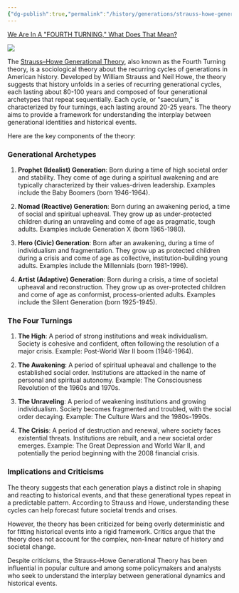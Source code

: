 ```yaml
---
{"dg-publish":true,"permalink":"/history/generations/strauss-howe-generational-theory/","tags":["generations","fourthturning"],"created":"May 27, 2024, 9:32 AM"}
---
```



[We Are In A "FOURTH TURNING," What Does That Mean?](https://www.youtube.com/watch?v=xeVyfiP0cLk)
<style> .container {font-family: sans-serif; text-align: center;} .button-wrapper button {z-index: 1;height: 40px; width: 100px; margin: 10px;padding: 5px;} .excalidraw .App-menu_top .buttonList { display: flex;} .excalidraw-wrapper { height: 800px; margin: 50px; position: relative;} :root[dir="ltr"] .excalidraw .layer-ui__wrapper .zen-mode-transition.App-menu_bottom--transition-left {transform: none;} </style><script src="https://cdn.jsdelivr.net/npm/react@17/umd/react.production.min.js"></script><script src="https://cdn.jsdelivr.net/npm/react-dom@17/umd/react-dom.production.min.js"></script><script type="text/javascript" src="https://cdn.jsdelivr.net/npm/@excalidraw/excalidraw@0/dist/excalidraw.production.min.js"></script><div id="The_Four_Turningsexcalidraw.md1"></div><script>(function(){const InitialData={"type":"excalidraw","version":2,"source":"https://github.com/zsviczian/obsidian-excalidraw-plugin/releases/tag/2.0.10","elements":[{"type":"rectangle","version":137,"versionNonce":1791384802,"isDeleted":false,"id":"a35xo54FVHMITBeWrh5Xm","fillStyle":"solid","strokeWidth":2,"strokeStyle":"solid","roughness":1,"opacity":100,"angle":0,"x":-500,"y":-460,"strokeColor":"#1e1e1e","backgroundColor":"transparent","width":802,"height":156.99999999999997,"seed":1851165554,"groupIds":[],"frameId":null,"roundness":{"type":3},"boundElements":[],"updated":1716848835351,"link":null,"locked":false},{"type":"rectangle","version":189,"versionNonce":1359206974,"isDeleted":false,"id":"rt59FM1HaDspmC20g05-c","fillStyle":"solid","strokeWidth":2,"strokeStyle":"solid","roughness":1,"opacity":100,"angle":0,"x":-500,"y":-198.16191392403513,"strokeColor":"#1e1e1e","backgroundColor":"transparent","width":800,"height":160,"seed":2071516722,"groupIds":["sMyzJ3jxpznrZe3LIycAW"],"frameId":null,"roundness":{"type":3},"boundElements":[],"updated":1716848835351,"link":null,"locked":false},{"type":"line","version":44,"versionNonce":359428258,"isDeleted":false,"id":"sKGAGB2Crsm06u2cbzHWX","fillStyle":"solid","strokeWidth":2,"strokeStyle":"solid","roughness":1,"opacity":100,"angle":0,"x":109,"y":-38.16191392403513,"strokeColor":"#1e1e1e","backgroundColor":"transparent","width":0,"height":160,"seed":562133294,"groupIds":["sMyzJ3jxpznrZe3LIycAW"],"frameId":null,"roundness":{"type":2},"boundElements":[],"updated":1716848835351,"link":null,"locked":false,"startBinding":null,"endBinding":null,"lastCommittedPoint":null,"startArrowhead":null,"endArrowhead":null,"points":[[0,0],[0,-160]]},{"type":"line","version":38,"versionNonce":441049726,"isDeleted":false,"id":"LUacfPA7EHu1s_4UP36v3","fillStyle":"solid","strokeWidth":2,"strokeStyle":"solid","roughness":1,"opacity":100,"angle":0,"x":-100,"y":-38.16191392403513,"strokeColor":"#1e1e1e","backgroundColor":"transparent","width":0,"height":160,"seed":1580433522,"groupIds":["sMyzJ3jxpznrZe3LIycAW"],"frameId":null,"roundness":{"type":2},"boundElements":[],"updated":1716848835351,"link":null,"locked":false,"startBinding":null,"endBinding":null,"lastCommittedPoint":null,"startArrowhead":null,"endArrowhead":null,"points":[[0,0],[0,-160]]},{"type":"line","version":63,"versionNonce":1905921122,"isDeleted":false,"id":"7ZeaJY_soxiH0ZcvxjYG7","fillStyle":"solid","strokeWidth":2,"strokeStyle":"solid","roughness":1,"opacity":100,"angle":0,"x":-300,"y":-38.16191392403513,"strokeColor":"#1e1e1e","backgroundColor":"transparent","width":0,"height":161.49571078431376,"seed":2114323438,"groupIds":["sMyzJ3jxpznrZe3LIycAW"],"frameId":null,"roundness":{"type":2},"boundElements":[],"updated":1716848835351,"link":null,"locked":false,"startBinding":null,"endBinding":null,"lastCommittedPoint":null,"startArrowhead":null,"endArrowhead":null,"points":[[0,0],[0,-161.49571078431376]]},{"type":"text","version":109,"versionNonce":371516094,"isDeleted":false,"id":"vmCEktEe","fillStyle":"solid","strokeWidth":2,"strokeStyle":"solid","roughness":1,"opacity":100,"angle":0,"x":-216,"y":-399.40625,"strokeColor":"#1e1e1e","backgroundColor":"transparent","width":229.43515014648438,"height":56.40624999999997,"seed":809889070,"groupIds":[],"frameId":null,"roundness":null,"boundElements":[{"id":"pVr0_Y9USKTt_Hc3wwkFv","type":"arrow"},{"id":"VgxDNB4s5UDsF2Js6bu1l","type":"arrow"}],"updated":1716848835351,"link":null,"locked":false,"fontSize":45.12499999999998,"fontFamily":1,"text":"80 YEARS","rawText":"80 YEARS","textAlign":"center","verticalAlign":"top","containerId":null,"originalText":"80 YEARS","lineHeight":1.25,"baseline":39},{"type":"arrow","version":89,"versionNonce":1964912674,"isDeleted":false,"id":"pVr0_Y9USKTt_Hc3wwkFv","fillStyle":"solid","strokeWidth":2,"strokeStyle":"solid","roughness":1,"opacity":100,"angle":0,"x":23.400612778133734,"y":-379.2790514225564,"strokeColor":"#1e1e1e","backgroundColor":"transparent","width":256.59938722186627,"height":0.7209485774436075,"seed":1335858,"groupIds":[],"frameId":null,"roundness":{"type":2},"boundElements":[],"updated":1716848835351,"link":null,"locked":false,"startBinding":{"elementId":"vmCEktEe","focus":-0.2708333333333333,"gap":9.940048217773438},"endBinding":null,"lastCommittedPoint":null,"startArrowhead":null,"endArrowhead":"arrow","points":[[0,0],[256.59938722186627,-0.7209485774436075]]},{"type":"arrow","version":89,"versionNonce":389405438,"isDeleted":false,"id":"VgxDNB4s5UDsF2Js6bu1l","fillStyle":"solid","strokeWidth":2,"strokeStyle":"solid","roughness":1,"opacity":100,"angle":0,"x":-223,"y":-379.2734513577167,"strokeColor":"#1e1e1e","backgroundColor":"transparent","width":257,"height":0.7265486422833192,"seed":1877870638,"groupIds":[],"frameId":null,"roundness":{"type":2},"boundElements":[],"updated":1716848835351,"link":null,"locked":false,"startBinding":{"elementId":"vmCEktEe","focus":0.2708333333333333,"gap":7},"endBinding":null,"lastCommittedPoint":null,"startArrowhead":null,"endArrowhead":"arrow","points":[[0,0],[-257,-0.7265486422833192]]},{"type":"text","version":122,"versionNonce":65526754,"isDeleted":false,"id":"BnUNkwsW","fillStyle":"solid","strokeWidth":2,"strokeStyle":"solid","roughness":1,"opacity":100,"angle":0,"x":-324,"y":-531,"strokeColor":"#1e1e1e","backgroundColor":"transparent","width":449.3259582519531,"height":63.50428921568625,"seed":1729638258,"groupIds":[],"frameId":null,"roundness":null,"boundElements":[],"updated":1716848835351,"link":null,"locked":false,"fontSize":50.803431372549,"fontFamily":1,"text":"HISTORY BLOCKS","rawText":"HISTORY BLOCKS","textAlign":"center","verticalAlign":"top","containerId":null,"originalText":"HISTORY BLOCKS","lineHeight":1.25,"baseline":44},{"type":"text","version":46,"versionNonce":1946012478,"isDeleted":false,"id":"HJ9g9dal","fillStyle":"solid","strokeWidth":2,"strokeStyle":"solid","roughness":1,"opacity":100,"angle":0,"x":-225,"y":-280,"strokeColor":"#1e1e1e","backgroundColor":"transparent","width":250.5359649658203,"height":65,"seed":1404801586,"groupIds":[],"frameId":null,"roundness":null,"boundElements":[],"updated":1716848835351,"link":null,"locked":false,"fontSize":52,"fontFamily":1,"text":"TURNING","rawText":"TURNING","textAlign":"center","verticalAlign":"top","containerId":null,"originalText":"TURNING","lineHeight":1.25,"baseline":46},{"type":"text","version":46,"versionNonce":738594722,"isDeleted":false,"id":"u5ghpC2n","fillStyle":"solid","strokeWidth":2,"strokeStyle":"solid","roughness":1,"opacity":100,"angle":0,"x":-480,"y":-80,"strokeColor":"#1e1e1e","backgroundColor":"transparent","width":140.8959503173828,"height":35,"seed":1185492526,"groupIds":["sMyzJ3jxpznrZe3LIycAW"],"frameId":null,"roundness":null,"boundElements":[],"updated":1716848835351,"link":null,"locked":false,"fontSize":28,"fontFamily":1,"text":"20 YEARS","rawText":"20 YEARS","textAlign":"left","verticalAlign":"top","containerId":null,"originalText":"20 YEARS","lineHeight":1.25,"baseline":25},{"type":"text","version":50,"versionNonce":182301566,"isDeleted":false,"id":"mzTpMprU","fillStyle":"solid","strokeWidth":2,"strokeStyle":"solid","roughness":1,"opacity":100,"angle":0,"x":-280,"y":-80,"strokeColor":"#1e1e1e","backgroundColor":"transparent","width":140.8959503173828,"height":35,"seed":1349282798,"groupIds":["hrdZ8lHpG8yEoxy1on8Rl"],"frameId":null,"roundness":null,"boundElements":[],"updated":1716848835351,"link":null,"locked":false,"fontSize":28,"fontFamily":1,"text":"20 YEARS","rawText":"20 YEARS","textAlign":"left","verticalAlign":"top","containerId":null,"originalText":"20 YEARS","lineHeight":1.25,"baseline":25},{"type":"text","version":58,"versionNonce":1638386530,"isDeleted":false,"id":"4aH9jz2g","fillStyle":"solid","strokeWidth":2,"strokeStyle":"solid","roughness":1,"opacity":100,"angle":0,"x":-80,"y":-80,"strokeColor":"#1e1e1e","backgroundColor":"transparent","width":140.8959503173828,"height":35,"seed":1434960814,"groupIds":["37vytlXXrK0ILaI_Pi50W"],"frameId":null,"roundness":null,"boundElements":[],"updated":1716848835351,"link":null,"locked":false,"fontSize":28,"fontFamily":1,"text":"20 YEARS","rawText":"20 YEARS","textAlign":"left","verticalAlign":"top","containerId":null,"originalText":"20 YEARS","lineHeight":1.25,"baseline":25},{"type":"text","version":77,"versionNonce":1175884734,"isDeleted":false,"id":"HXnVC3yz","fillStyle":"solid","strokeWidth":2,"strokeStyle":"solid","roughness":1,"opacity":100,"angle":0,"x":124,"y":-80,"strokeColor":"#1e1e1e","backgroundColor":"transparent","width":140.8959503173828,"height":35,"seed":2059117102,"groupIds":["8KL3Ze0FVjuImgNCg0uOR"],"frameId":null,"roundness":null,"boundElements":[],"updated":1716848835351,"link":null,"locked":false,"fontSize":28,"fontFamily":1,"text":"20 YEARS","rawText":"20 YEARS","textAlign":"left","verticalAlign":"top","containerId":null,"originalText":"20 YEARS","lineHeight":1.25,"baseline":25},{"type":"text","version":19,"versionNonce":991694626,"isDeleted":false,"id":"J5L2htKy","fillStyle":"solid","strokeWidth":2,"strokeStyle":"solid","roughness":1,"opacity":100,"angle":0,"x":-480,"y":-160,"strokeColor":"#1e1e1e","backgroundColor":"transparent","width":68.20797729492188,"height":35,"seed":475708338,"groupIds":["sMyzJ3jxpznrZe3LIycAW"],"frameId":null,"roundness":null,"boundElements":[],"updated":1716848835351,"link":null,"locked":false,"fontSize":28,"fontFamily":1,"text":"HIGH","rawText":"HIGH","textAlign":"left","verticalAlign":"top","containerId":null,"originalText":"HIGH","lineHeight":1.25,"baseline":25},{"type":"text","version":37,"versionNonce":533294078,"isDeleted":false,"id":"3HOEBg8x","fillStyle":"solid","strokeWidth":2,"strokeStyle":"solid","roughness":1,"opacity":100,"angle":0,"x":-287,"y":-160,"strokeColor":"#1e1e1e","backgroundColor":"transparent","width":167.07595825195312,"height":35,"seed":823811250,"groupIds":["g2DFFt7h4qjcJ6mU9d2io"],"frameId":null,"roundness":null,"boundElements":[],"updated":1716848835351,"link":null,"locked":false,"fontSize":28,"fontFamily":1,"text":"AWAKENING","rawText":"AWAKENING","textAlign":"left","verticalAlign":"top","containerId":null,"originalText":"AWAKENING","lineHeight":1.25,"baseline":25},{"type":"text","version":91,"versionNonce":751950562,"isDeleted":false,"id":"3njGYd6W","fillStyle":"solid","strokeWidth":2,"strokeStyle":"solid","roughness":1,"opacity":100,"angle":0,"x":-100,"y":-160,"strokeColor":"#1e1e1e","backgroundColor":"transparent","width":197.6519317626953,"height":35,"seed":1029138162,"groupIds":["ZQiVRzcKq_m75W1YqlfGy"],"frameId":null,"roundness":null,"boundElements":[],"updated":1716848835351,"link":null,"locked":false,"fontSize":28,"fontFamily":1,"text":"UNRAVELLING","rawText":"UNRAVELLING","textAlign":"left","verticalAlign":"top","containerId":null,"originalText":"UNRAVELLING","lineHeight":1.25,"baseline":25},{"type":"text","version":73,"versionNonce":636959806,"isDeleted":false,"id":"YL38yUcd","fillStyle":"solid","strokeWidth":2,"strokeStyle":"solid","roughness":1,"opacity":100,"angle":0,"x":125,"y":-160,"strokeColor":"#1e1e1e","backgroundColor":"transparent","width":101.58395385742188,"height":35,"seed":38131118,"groupIds":["lp-FDQJcOFf7-uakhbbxu"],"frameId":null,"roundness":null,"boundElements":[],"updated":1716848835351,"link":null,"locked":false,"fontSize":28,"fontFamily":1,"text":"CRISIS","rawText":"CRISIS","textAlign":"left","verticalAlign":"top","containerId":null,"originalText":"CRISIS","lineHeight":1.25,"baseline":25},{"type":"rectangle","version":245,"versionNonce":1163407010,"isDeleted":false,"id":"tfWkdNtOOi2qpl90415Em","fillStyle":"solid","strokeWidth":2,"strokeStyle":"solid","roughness":1,"opacity":100,"angle":0,"x":-540,"y":82.37867389313456,"strokeColor":"#1e1e1e","backgroundColor":"transparent","width":960,"height":160,"seed":1531346290,"groupIds":["3PRSyMnW6I-lFoege9f9g"],"frameId":null,"roundness":{"type":3},"boundElements":[],"updated":1716848835351,"link":null,"locked":false},{"type":"line","version":79,"versionNonce":2122384510,"isDeleted":false,"id":"nttUF93DYbJ-TlLJQL6oH","fillStyle":"solid","strokeWidth":2,"strokeStyle":"solid","roughness":1,"opacity":100,"angle":0,"x":169,"y":242.3786738931346,"strokeColor":"#1e1e1e","backgroundColor":"transparent","width":0,"height":160,"seed":1614413618,"groupIds":["3PRSyMnW6I-lFoege9f9g"],"frameId":null,"roundness":{"type":2},"boundElements":[],"updated":1716848835351,"link":null,"locked":false,"startBinding":null,"endBinding":null,"lastCommittedPoint":null,"startArrowhead":null,"endArrowhead":null,"points":[[0,0],[0,-160]]},{"type":"line","version":91,"versionNonce":1767770722,"isDeleted":false,"id":"v06z4eZVjZhfstvBrZr34","fillStyle":"solid","strokeWidth":2,"strokeStyle":"solid","roughness":1,"opacity":100,"angle":0,"x":-79,"y":242.3786738931346,"strokeColor":"#1e1e1e","backgroundColor":"transparent","width":0,"height":160,"seed":114772210,"groupIds":["3PRSyMnW6I-lFoege9f9g"],"frameId":null,"roundness":{"type":2},"boundElements":[],"updated":1716848835351,"link":null,"locked":false,"startBinding":null,"endBinding":null,"lastCommittedPoint":null,"startArrowhead":null,"endArrowhead":null,"points":[[0,0],[0,-160]]},{"type":"line","version":98,"versionNonce":1797768382,"isDeleted":false,"id":"YxGUcEQAkbWod5QpWPIiG","fillStyle":"solid","strokeWidth":2,"strokeStyle":"solid","roughness":1,"opacity":100,"angle":0,"x":-320,"y":242.3786738931346,"strokeColor":"#1e1e1e","backgroundColor":"transparent","width":0,"height":161.49571078431376,"seed":111499954,"groupIds":["3PRSyMnW6I-lFoege9f9g"],"frameId":null,"roundness":{"type":2},"boundElements":[],"updated":1716848835351,"link":null,"locked":false,"startBinding":null,"endBinding":null,"lastCommittedPoint":null,"startArrowhead":null,"endArrowhead":null,"points":[[0,0],[0,-161.49571078431376]]},{"type":"text","version":154,"versionNonce":1214736546,"isDeleted":false,"id":"EjLeFdoz","fillStyle":"solid","strokeWidth":2,"strokeStyle":"solid","roughness":1,"opacity":100,"angle":0,"x":-381.96199798583984,"y":0,"strokeColor":"#1e1e1e","backgroundColor":"transparent","width":564.4599609375,"height":65,"seed":239809650,"groupIds":[],"frameId":null,"roundness":null,"boundElements":[],"updated":1716848853004,"link":"[[History/Generations/Generations\|Generations]]","locked":false,"fontSize":52,"fontFamily":1,"text":"OUR HISTORY BLOCK","rawText":"OUR HISTORY BLOCK","textAlign":"center","verticalAlign":"top","containerId":null,"originalText":"OUR HISTORY BLOCK","lineHeight":1.25,"baseline":46},{"type":"text","version":234,"versionNonce":1301052670,"isDeleted":false,"id":"yiH4uOFD","fillStyle":"solid","strokeWidth":2,"strokeStyle":"solid","roughness":1,"opacity":100,"angle":0,"x":-520,"y":100,"strokeColor":"#1e1e1e","backgroundColor":"transparent","width":187.13990783691406,"height":125,"seed":1707224370,"groupIds":["3PRSyMnW6I-lFoege9f9g"],"frameId":null,"roundness":null,"boundElements":[],"updated":1716848835351,"link":null,"locked":false,"fontSize":20,"fontFamily":1,"text":"HIGH: 1946-1964\nROCK & ROLL, TV\nSPACE PROGRAM,\nJETS, CORVETTE,\nMUSTANG, BIKINI","rawText":"HIGH: 1946-1964\nROCK & ROLL, TV\nSPACE PROGRAM,\nJETS, CORVETTE,\nMUSTANG, BIKINI","textAlign":"left","verticalAlign":"top","containerId":null,"originalText":"HIGH: 1946-1964\nROCK & ROLL, TV\nSPACE PROGRAM,\nJETS, CORVETTE,\nMUSTANG, BIKINI","lineHeight":1.25,"baseline":118},{"type":"text","version":32,"versionNonce":2101631458,"isDeleted":false,"id":"nyDA6Ihy","fillStyle":"solid","strokeWidth":2,"strokeStyle":"solid","roughness":1,"opacity":100,"angle":0,"x":-540,"y":20,"strokeColor":"#1e1e1e","backgroundColor":"transparent","width":88.59994506835938,"height":50,"seed":542115694,"groupIds":[],"frameId":null,"roundness":null,"boundElements":[],"updated":1716848835351,"link":null,"locked":false,"fontSize":20,"fontFamily":1,"text":"WWII\nVICTORY","rawText":"WWII\nVICTORY","textAlign":"center","verticalAlign":"top","containerId":null,"originalText":"WWII\nVICTORY","lineHeight":1.25,"baseline":43},{"type":"text","version":336,"versionNonce":724577598,"isDeleted":false,"id":"TdeXGfSR","fillStyle":"solid","strokeWidth":2,"strokeStyle":"solid","roughness":1,"opacity":100,"angle":0,"x":-314,"y":100,"strokeColor":"#1e1e1e","backgroundColor":"transparent","width":227.47988891601562,"height":125,"seed":241480446,"groupIds":["wNs_f3f6DjJAaDbvJf54U"],"frameId":null,"roundness":null,"boundElements":[],"updated":1716848835351,"link":null,"locked":false,"fontSize":20,"fontFamily":1,"text":"AWAKENING: '64-'84\nBOB DYLAN, BEATLES\nLSD, WOODSTOCK\nKUBRICK, STAR WARS\nCOMPUTERS","rawText":"AWAKENING: '64-'84\nBOB DYLAN, BEATLES\nLSD, WOODSTOCK\nKUBRICK, STAR WARS\nCOMPUTERS","textAlign":"left","verticalAlign":"top","containerId":null,"originalText":"AWAKENING: '64-'84\nBOB DYLAN, BEATLES\nLSD, WOODSTOCK\nKUBRICK, STAR WARS\nCOMPUTERS","lineHeight":1.25,"baseline":118},{"type":"text","version":472,"versionNonce":19058082,"isDeleted":false,"id":"6g22Zh1E","fillStyle":"solid","strokeWidth":2,"strokeStyle":"solid","roughness":1,"opacity":100,"angle":0,"x":-76,"y":100,"strokeColor":"#1e1e1e","backgroundColor":"transparent","width":236.53988647460938,"height":125,"seed":463008574,"groupIds":["6PZbaxJq2LVw_SKSIT-Ns"],"frameId":null,"roundness":null,"boundElements":[],"updated":1716848835351,"link":null,"locked":false,"fontSize":20,"fontFamily":1,"text":"UNRAVELING: '84-'08\nBERLIN WALL\nCOBAIN, ODB, NWA, PE\nLA RIOTS, OJ, 911\nGULF/AFGHAN WARS","rawText":"UNRAVELING: '84-'08\nBERLIN WALL\nCOBAIN, ODB, NWA, PE\nLA RIOTS, OJ, 911\nGULF/AFGHAN WARS","textAlign":"left","verticalAlign":"top","containerId":null,"originalText":"UNRAVELING: '84-'08\nBERLIN WALL\nCOBAIN, ODB, NWA, PE\nLA RIOTS, OJ, 911\nGULF/AFGHAN WARS","lineHeight":1.25,"baseline":118},{"type":"text","version":569,"versionNonce":829674878,"isDeleted":false,"id":"TZUhk7Sw","fillStyle":"solid","strokeWidth":2,"strokeStyle":"solid","roughness":1,"opacity":100,"angle":0,"x":180,"y":100,"strokeColor":"#1e1e1e","backgroundColor":"transparent","width":237.07986450195312,"height":125,"seed":2106680254,"groupIds":["NGHuqSFFIOkgcgbunYaha"],"frameId":null,"roundness":null,"boundElements":[],"updated":1716848835352,"link":null,"locked":false,"fontSize":20,"fontFamily":1,"text":"CRISIS: 2008-2028\n'08 FINANCIAL CRISIS\nPOLITICAL DIVIDE\nCOVID 19\n40 MILLION JOBLESS","rawText":"CRISIS: 2008-2028\n'08 FINANCIAL CRISIS\nPOLITICAL DIVIDE\nCOVID 19\n40 MILLION JOBLESS","textAlign":"left","verticalAlign":"top","containerId":null,"originalText":"CRISIS: 2008-2028\n'08 FINANCIAL CRISIS\nPOLITICAL DIVIDE\nCOVID 19\n40 MILLION JOBLESS","lineHeight":1.25,"baseline":118}],"appState":{"theme":"dark","viewBackgroundColor":"#fdf8f6","currentItemStrokeColor":"#1e1e1e","currentItemBackgroundColor":"transparent","currentItemFillStyle":"solid","currentItemStrokeWidth":2,"currentItemStrokeStyle":"solid","currentItemRoughness":1,"currentItemOpacity":100,"currentItemFontFamily":1,"currentItemFontSize":20,"currentItemTextAlign":"center","currentItemStartArrowhead":null,"currentItemEndArrowhead":"arrow","scrollX":565.7142857142857,"scrollY":738.3867278450214,"zoom":{"value":1.05},"currentItemRoundness":"round","gridSize":20,"gridColor":{"Bold":"#EAB49EFF","Regular":"#F7E1D9FF"},"currentStrokeOptions":null,"previousGridSize":null,"frameRendering":{"enabled":true,"clip":true,"name":true,"outline":true}},"files":{}};InitialData.scrollToContent=true;App=()=>{const e=React.useRef(null),t=React.useRef(null),[n,i]=React.useState({width:void 0,height:void 0});return React.useEffect(()=>{i({width:t.current.getBoundingClientRect().width,height:t.current.getBoundingClientRect().height});const e=()=>{i({width:t.current.getBoundingClientRect().width,height:t.current.getBoundingClientRect().height})};return window.addEventListener("resize",e),()=>window.removeEventListener("resize",e)},[t]),React.createElement(React.Fragment,null,React.createElement("div",{className:"excalidraw-wrapper",ref:t},React.createElement(ExcalidrawLib.Excalidraw,{ref:e,width:n.width,height:n.height,initialData:InitialData,viewModeEnabled:!0,zenModeEnabled:!0,gridModeEnabled:!1})))},excalidrawWrapper=document.getElementById("The_Four_Turningsexcalidraw.md1");ReactDOM.render(React.createElement(App),excalidrawWrapper);})();</script>

![](https://i.pinimg.com/736x/49/30/88/493088a56d535d155ef66f48ad8e737d.jpg)

The [Strauss–Howe Generational Theory](https://en.wikipedia.org/wiki/Strauss%E2%80%93Howe_generational_theory), also known as the Fourth Turning theory, is a sociological theory about the recurring cycles of generations in American history. Developed by William Strauss and Neil Howe, the theory suggests that history unfolds in a series of recurring generational cycles, each lasting about 80-100 years and composed of four generational archetypes that repeat sequentially. Each cycle, or "saeculum," is characterized by four turnings, each lasting around 20-25 years. The theory aims to provide a framework for understanding the interplay between generational identities and historical events.

Here are the key components of the theory:

### Generational Archetypes

1. **Prophet (Idealist) Generation**: Born during a time of high societal order and stability. They come of age during a spiritual awakening and are typically characterized by their values-driven leadership. Examples include the Baby Boomers (born 1946-1964).
    
2. **Nomad (Reactive) Generation**: Born during an awakening period, a time of social and spiritual upheaval. They grow up as under-protected children during an unraveling and come of age as pragmatic, tough adults. Examples include Generation X (born 1965-1980).
    
3. **Hero (Civic) Generation**: Born after an awakening, during a time of individualism and fragmentation. They grow up as protected children during a crisis and come of age as collective, institution-building young adults. Examples include the Millennials (born 1981-1996).
    
4. **Artist (Adaptive) Generation**: Born during a crisis, a time of societal upheaval and reconstruction. They grow up as over-protected children and come of age as conformist, process-oriented adults. Examples include the Silent Generation (born 1925-1945).
    

### The Four Turnings

1. **The High**: A period of strong institutions and weak individualism. Society is cohesive and confident, often following the resolution of a major crisis. Example: Post-World War II boom (1946-1964).
    
2. **The Awakening**: A period of spiritual upheaval and challenge to the established social order. Institutions are attacked in the name of personal and spiritual autonomy. Example: The Consciousness Revolution of the 1960s and 1970s.
    
3. **The Unraveling**: A period of weakening institutions and growing individualism. Society becomes fragmented and troubled, with the social order decaying. Example: The Culture Wars and the 1980s-1990s.
    
4. **The Crisis**: A period of destruction and renewal, where society faces existential threats. Institutions are rebuilt, and a new societal order emerges. Example: The Great Depression and World War II, and potentially the period beginning with the 2008 financial crisis.
    

### Implications and Criticisms

The theory suggests that each generation plays a distinct role in shaping and reacting to historical events, and that these generational types repeat in a predictable pattern. According to Strauss and Howe, understanding these cycles can help forecast future societal trends and crises.

However, the theory has been criticized for being overly deterministic and for fitting historical events into a rigid framework. Critics argue that the theory does not account for the complex, non-linear nature of history and societal change.

Despite criticisms, the Strauss–Howe Generational Theory has been influential in popular culture and among some policymakers and analysts who seek to understand the interplay between generational dynamics and historical events.
